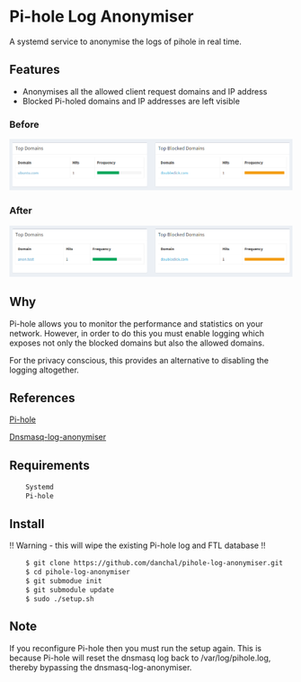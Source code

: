 # Pi-hole Log Anonymiser
A systemd service to anonymise the logs of pihole in real time.

## Features
  * Anonymises all the allowed client request domains and IP address
  * Blocked Pi-holed domains and IP addresses are left visible

### Before
![Before](assets/pihole-domains-before.png)

### After
![After](assets/pihole-domains-after.png)

## Why
Pi-hole allows you to monitor the performance and statistics on your network. However, in order to do this you must enable logging which exposes not only the blocked domains but also the allowed domains.

For the privacy conscious, this provides an alternative to disabling the logging altogether.

## References
[Pi-hole](https://pi-hole.net/)

[Dnsmasq-log-anonymiser](https://github.com/danchal/dnsmasq-log-anonymiser)

## Requirements
        Systemd
        Pi-hole

## Install
!! Warning - this will wipe the existing Pi-hole log and FTL database !!

        $ git clone https://github.com/danchal/pihole-log-anonymiser.git
        $ cd pihole-log-anonymiser
        $ git submodue init
        $ git submodule update
        $ sudo ./setup.sh

## Note
If you reconfigure Pi-hole then you must run the setup again. This is because Pi-hole will reset the dnsmasq log back to /var/log/pihole.log, thereby bypassing the dnsmasq-log-anonymiser.
